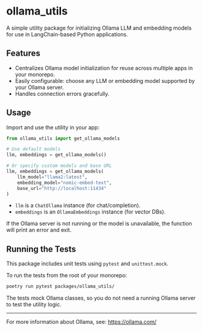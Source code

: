 # ollama_utils

A simple utility package for initializing Ollama LLM and embedding models for use in LangChain-based Python applications.

## Features

- Centralizes Ollama model initialization for reuse across multiple apps in your monorepo.
- Easily configurable: choose any LLM or embedding model supported by your Ollama server.
- Handles connection errors gracefully.

## Usage

Import and use the utility in your app:

```python
from ollama_utils import get_ollama_models

# Use default models
llm, embeddings = get_ollama_models()

# Or specify custom models and base URL
llm, embeddings = get_ollama_models(
    llm_model="llama2:latest",
    embedding_model="nomic-embed-text",
    base_url="http://localhost:11434"
)
```

- `llm` is a `ChatOllama` instance (for chat/completion).
- `embeddings` is an `OllamaEmbeddings` instance (for vector DBs).

If the Ollama server is not running or the model is unavailable, the function will print an error and exit.

## Running the Tests

This package includes unit tests using `pytest` and `unittest.mock`.

To run the tests from the root of your monorepo:

```sh
poetry run pytest packages/ollama_utils/
```

The tests mock Ollama classes, so you do not need a running Ollama server to test the utility logic.

---

For more information about Ollama, see: https://ollama.com/
